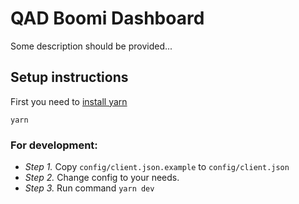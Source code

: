 QAD Boomi Dashboard
===================

Some description should be provided...

Setup instructions
------------------

First you need to [install yarn](https://yarnpkg.com/en/docs/install)

```
yarn
```

### For development:

* *Step 1.* Copy `config/client.json.example` to `config/client.json`
* *Step 2.* Change config to your needs.
* *Step 3.* Run command `yarn dev`
